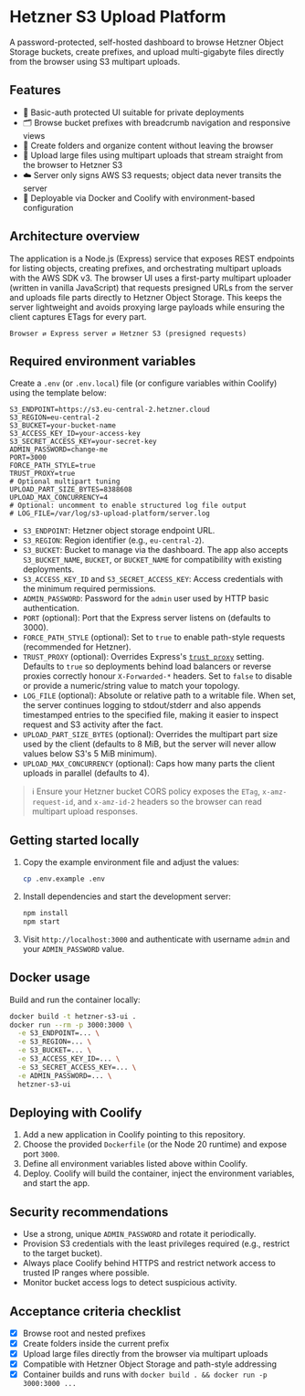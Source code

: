 # Hetzner S3 Upload Platform

A password-protected, self-hosted dashboard to browse Hetzner Object Storage buckets, create prefixes, and upload multi-gigabyte files directly from the browser using S3 multipart uploads.

## Features

- 🔐 Basic-auth protected UI suitable for private deployments
- 🗂️ Browse bucket prefixes with breadcrumb navigation and responsive views
- 📁 Create folders and organize content without leaving the browser
- 🚀 Upload large files using multipart uploads that stream straight from the browser to Hetzner S3
- ☁️ Server only signs AWS S3 requests; object data never transits the server
- 🐳 Deployable via Docker and Coolify with environment-based configuration

## Architecture overview

The application is a Node.js (Express) service that exposes REST endpoints for listing objects, creating prefixes, and orchestrating multipart uploads with the AWS SDK v3. The browser UI uses a first-party multipart uploader (written in vanilla JavaScript) that requests presigned URLs from the server and uploads file parts directly to Hetzner Object Storage. This keeps the server lightweight and avoids proxying large payloads while ensuring the client captures ETags for every part.

```
Browser ⇄ Express server ⇄ Hetzner S3 (presigned requests)
```

## Required environment variables

Create a `.env` (or `.env.local`) file (or configure variables within Coolify) using the template below:

```env
S3_ENDPOINT=https://s3.eu-central-2.hetzner.cloud
S3_REGION=eu-central-2
S3_BUCKET=your-bucket-name
S3_ACCESS_KEY_ID=your-access-key
S3_SECRET_ACCESS_KEY=your-secret-key
ADMIN_PASSWORD=change-me
PORT=3000
FORCE_PATH_STYLE=true
TRUST_PROXY=true
# Optional multipart tuning
UPLOAD_PART_SIZE_BYTES=8388608
UPLOAD_MAX_CONCURRENCY=4
# Optional: uncomment to enable structured log file output
# LOG_FILE=/var/log/s3-upload-platform/server.log
```

- `S3_ENDPOINT`: Hetzner object storage endpoint URL.
- `S3_REGION`: Region identifier (e.g., `eu-central-2`).
- `S3_BUCKET`: Bucket to manage via the dashboard. The app also accepts `S3_BUCKET_NAME`, `BUCKET`, or `BUCKET_NAME` for compatibility with existing deployments.
- `S3_ACCESS_KEY_ID` and `S3_SECRET_ACCESS_KEY`: Access credentials with the minimum required permissions.
- `ADMIN_PASSWORD`: Password for the `admin` user used by HTTP basic authentication.
- `PORT` (optional): Port that the Express server listens on (defaults to 3000).
- `FORCE_PATH_STYLE` (optional): Set to `true` to enable path-style requests (recommended for Hetzner).
- `TRUST_PROXY` (optional): Overrides Express's [`trust proxy`](https://expressjs.com/en/guide/behind-proxies.html) setting. Defaults to `true` so deployments behind load balancers or reverse proxies correctly honour `X-Forwarded-*` headers. Set to `false` to disable or provide a numeric/string value to match your topology.
- `LOG_FILE` (optional): Absolute or relative path to a writable file. When set, the server continues logging to stdout/stderr and also appends timestamped entries to the specified file, making it easier to inspect request and S3 activity after the fact.
- `UPLOAD_PART_SIZE_BYTES` (optional): Overrides the multipart part size used by the client (defaults to 8 MiB, but the server will never allow values below S3's 5 MiB minimum).
- `UPLOAD_MAX_CONCURRENCY` (optional): Caps how many parts the client uploads in parallel (defaults to 4).

> ℹ️ Ensure your Hetzner bucket CORS policy exposes the `ETag`, `x-amz-request-id`, and `x-amz-id-2` headers so the browser can read multipart upload responses.

## Getting started locally

1. Copy the example environment file and adjust the values:
   ```bash
   cp .env.example .env
   ```
2. Install dependencies and start the development server:
   ```bash
   npm install
   npm start
   ```
3. Visit `http://localhost:3000` and authenticate with username `admin` and your `ADMIN_PASSWORD` value.

## Docker usage

Build and run the container locally:

```bash
docker build -t hetzner-s3-ui .
docker run --rm -p 3000:3000 \
  -e S3_ENDPOINT=... \
  -e S3_REGION=... \
  -e S3_BUCKET=... \
  -e S3_ACCESS_KEY_ID=... \
  -e S3_SECRET_ACCESS_KEY=... \
  -e ADMIN_PASSWORD=... \
  hetzner-s3-ui
```

## Deploying with Coolify

1. Add a new application in Coolify pointing to this repository.
2. Choose the provided `Dockerfile` (or the Node 20 runtime) and expose port `3000`.
3. Define all environment variables listed above within Coolify.
4. Deploy. Coolify will build the container, inject the environment variables, and start the app.

## Security recommendations

- Use a strong, unique `ADMIN_PASSWORD` and rotate it periodically.
- Provision S3 credentials with the least privileges required (e.g., restrict to the target bucket).
- Always place Coolify behind HTTPS and restrict network access to trusted IP ranges where possible.
- Monitor bucket access logs to detect suspicious activity.

## Acceptance criteria checklist

- [x] Browse root and nested prefixes
- [x] Create folders inside the current prefix
- [x] Upload large files directly from the browser via multipart uploads
- [x] Compatible with Hetzner Object Storage and path-style addressing
- [x] Container builds and runs with `docker build . && docker run -p 3000:3000 ...`
